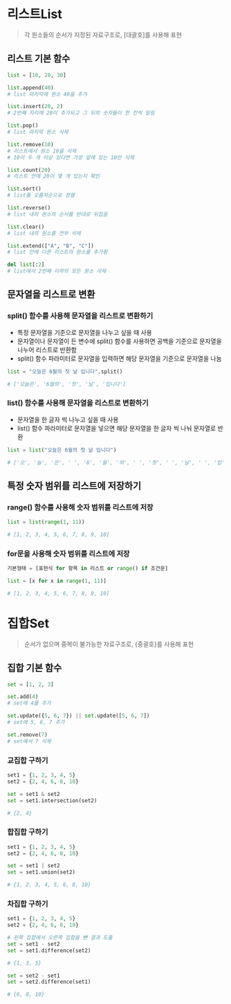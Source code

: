 # 리스트List

> 각 원소들의 순서가 지정된 자료구조로, [대괄호]를 사용해 표현
> 

## 리스트 기본 함수

```python
list = [10, 20, 30]

list.append(40)
# list 마지막에 원소 40을 추가

list.insert(20, 2)
# 2번째 자리에 20이 추가되고 그 뒤의 숫자들이 한 칸씩 밀림

list.pop()
# list 마지막 원소 삭제

list.remove(10)
# 리스트에서 원소 10을 삭제
# 10이 두 개 이상 있다면 가장 앞에 있는 10만 삭제

list.count(20)
# 리스트 안에 20이 몇 개 있는지 확인

list.sort()
# list를 오름차순으로 정렬

list.reverse()
# list 내의 원소의 순서를 반대로 뒤집음

list.clear()
# list 내의 원소를 전부 삭제

list.extend(["A", "B", "C"])
# list 안에 다른 리스트의 원소를 추가함

del list[:2]
# list에서 2번째 이하의 모든 원소 삭제
```

## 문자열을 리스트로 변환

### split() 함수를 사용해 문자열을 리스트로 변환하기

- 특정 문자열을 기준으로 문자열을 나누고 싶을 때 사용
- 문자열이나 문자열이 든 변수에 split() 함수를 사용하면 공백을 기준으로 문자열을 나누어 리스트로 반환함
- split() 함수 파라미터로 문자열을 입력하면 해당 문자열을 기준으로 문자열을 나눔

```python
list = "오늘은 6월의 첫 날 입니다".split()

# ['오늘은', '6월의', '첫', '날', '입니다']
```

### list() 함수를 사용해 문자열을 리스트로 변환하기

- 문자열을 한 글자 씩 나누고 싶을 때 사용
- list() 함수 파라미터로 문자열을 넣으면 해당 문자열을 한 글자 씩 나눠 문자열로 반환

```python
list = list("오늘은 6월의 첫 날 입니다")

# ['오', '늘', '은', ' ', '6', '월', '의', ' ', '첫', ' ', '날', ' ', '입', '니', '다']
```

## 특정 숫자 범위를 리스트에 저장하기

### range() 함수를 사용해 숫자 범위를 리스트에 저장

```python
list = list(range(1, 11))

# [1, 2, 3, 4, 5, 6, 7, 8, 9, 10]
```

### for문을 사용해 숫자 범위를 리스트에 저장

```python
기본형태 = [표현식 for 항목 in 리스트 or range() if 조건문]

list = [x for x in range(1, 11)]

# [1, 2, 3, 4, 5, 6, 7, 8, 9, 10]
```

# 집합Set

> 순서가 없으며 중복이 불가능한 자료구조로, {중괄호}를 사용해 표현
> 

## 집합 기본 함수

```python
set = [1, 2, 3]

set.add(4)
# set에 4를 추가

set.update({5, 6, 7}) || set.update([5, 6, 7])
# set에 5, 6, 7 추가

set.remove(7)
# set에서 7 삭제
```

### 교집합 구하기

```python
set1 = {1, 2, 3, 4, 5}
set2 = {2, 4, 6, 8, 10}

set = set1 & set2
set = set1.intersection(set2)

# {2, 4}
```

### 합집합 구하기

```python
set1 = {1, 2, 3, 4, 5}
set2 = {2, 4, 6, 8, 10}

set = set1 | set2
set = set1.union(set2)

# {1, 2, 3, 4, 5, 6, 8, 10}
```

### 차집합 구하기

```python
set1 = {1, 2, 3, 4, 5}
set2 = {2, 4, 6, 8, 10}

# 왼쪽 집합에서 오른쪽 집합을 뺀 결과 도출
set = set1 - set2
set = set1.difference(set2)

# {1, 3, 5}

set = set2 - set1
set = set2.difference(set1)

# {6, 8, 10}
```